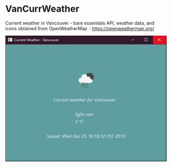 # VanCurrWeather
Current weather in Vancouver - bare essentials
API, weather data, and icons obtained from OpenWeatherMap - https://openweathermap.org/


![Weather Example](https://github.com/lenwi/VanCurrWeather/blob/master/vancurrweather.JPG)
